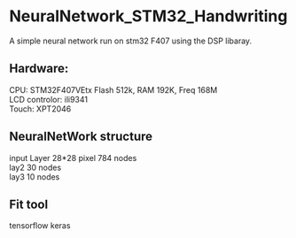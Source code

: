 # NeuralNetwork_STM32_Handwriting
A simple neural network run on stm32 F407 using the DSP libaray.  <br>

## Hardware:
 CPU: STM32F407VEtx  Flash 512k, RAM 192K,  Freq 168M  <br>
 LCD controlor: ili9341   <br>
 Touch: XPT2046   <br>
 
## NeuralNetWork structure
 input Layer  28*28 pixel 784 nodes  <br>
 lay2   30 nodes         <br>
 lay3    10 nodes         <br>
 
## Fit tool  
  tensorflow keras   <br>

